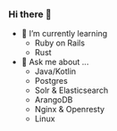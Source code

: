 ### Hi there 👋

- 🌱 I’m currently learning
  - Ruby on Rails
  - Rust
- 💬 Ask me about ...
  - Java/Kotlin
  - Postgres
  - Solr & Elasticsearch
  - ArangoDB
  - Nginx & Openresty
  - Linux

<!--
**rrampage/rrampage** is a ✨ _special_ ✨ repository because its `README.md` (this file) appears on your GitHub profile.

Here are some ideas to get you started:

- 🔭 I’m currently working on ...
- 🌱 I’m currently learning ...
- 👯 I’m looking to collaborate on ...
- 🤔 I’m looking for help with ...
- 💬 Ask me about ...
- 📫 How to reach me: ...
- 😄 Pronouns: ...
- ⚡ Fun fact: ...
-->
